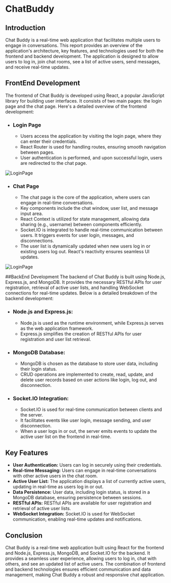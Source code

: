 # ChatBuddy
## Introduction
Chat Buddy is a real-time web application that facilitates multiple users to engage in conversations. This report provides an overview of the application's architecture, key features, and technologies used for both the frontend and backend development. The application is designed to allow users to log in, join chat rooms, see a list of active users, send messages, and receive real-time updates.

## FrontEnd Development
The frontend of Chat Buddy is developed using React, a popular JavaScript library for building user interfaces. It consists of two main pages: the login page and the chat page. Here's a detailed overview of the frontend development:

- ### Login Page
  - Users access the application by visiting the login page, where they can enter their credentials.
  - React Router is used for handling routes, ensuring smooth navigation between pages.
  - User authentication is performed, and upon successful login, users are redirected to the chat 
    page.

   
![LoginPage](https://github.com/suchithreddy02/ChatBuddy/assets/56992293/43cd2d0e-a815-460d-aad1-13818eeb5ea6)

- ### Chat Page
  - The chat page is the core of the application, where users can engage in real-time conversations.
  - Key components include the chat window, user list, and message input area.
  - React Context is utilized for state management, allowing data sharing (e.g., username) between components efficiently.
  - Socket.IO is integrated to handle real-time communication between users. It triggers events for user login, messages, and disconnections.
  - The user list is dynamically updated when new users log in or existing users log out. React's reactivity ensures seamless UI updates.

![LoginPage](https://github.com/suchithreddy02/ChatBuddy/assets/56992293/449e98e4-6351-415b-9ada-66fdded85d21)

##BackEnd Development
The backend of Chat Buddy is built using Node.js, Express.js, and MongoDB. It provides the necessary RESTful APIs for user registration, retrieval of active user lists, and handling WebSocket connections for real-time updates. Below is a detailed breakdown of the backend development:
- ### Node.js and Express.js:
   - Node.js is used as the runtime environment, while Express.js serves as the web application framework.
   - Express.js simplifies the creation of RESTful APIs for user registration and user list retrieval.
- ### MongoDB Database:
   - MongoDB is chosen as the database to store user data, including their login status.
   - CRUD operations are implemented to create, read, update, and delete user records based on user actions like login, log out, and disconnection.
- ### Socket.IO Integration:
   - Socket.IO is used for real-time communication between clients and the server.
   - It facilitates events like user login, message sending, and user disconnection.
   - When a user logs in or out, the server emits events to update the active user list on the frontend in real-time.

 ## Key Features
- **User Authentication:** Users can log in securely using their credentials.
- **Real-time Messaging:** Users can engage in real-time conversations with other active users in the chat room.
- **Active User List:** The application displays a list of currently active users, updating in real-time as users log in or out.
- **Data Persistence:** User data, including login status, is stored in a MongoDB database, ensuring persistence between sessions.
- **RESTful APIs:**  RESTful APIs are available for user registration and retrieval of active user lists.
- **WebSocket Integration:** Socket.IO is used for WebSocket communication, enabling real-time updates and notifications.

## Conclusion
Chat Buddy is a real-time web application built using React for the frontend and Node.js, Express.js, MongoDB, and Socket.IO for the backend. It provides a seamless user experience, allowing users to log in, chat with others, and see an updated list of active users. The combination of frontend and backend technologies ensures efficient communication and data management, making Chat Buddy a robust and responsive chat application.







